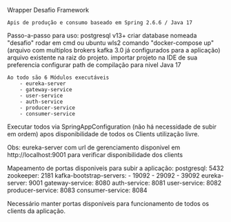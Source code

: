 Wrapper Desafio Framework

    Apis de produção e consumo baseado em Spring 2.6.6 / Java 17

Passo-a-passo para uso:
    postgresql v13+ criar database nomeada "desafio"
    rodar em cmd ou ubuntu wls2 comando "docker-compose up" (arquivo com multiplos brokers kafka 3.0 já configurados para a aplicação) arquivo existente na raiz do projeto.
    importar projeto na IDE de sua preferencia configurar path de compilação para nivel Java 17

    Ao todo são 6 Módulos executáveis
        - eureka-server
        - gateway-service
        - user-service
        - auth-service
        - producer-service
        - consumer-service

Executar todos via SpringAppConfiguration (não há necessidade de subir em ordem)
apos disponibilidade de todos os Clients utilização livre.

Obs: eureka-server com url de gerenciamento disponivel em http://localhost:9001 para verificar disponibilidade dos clients

Mapeamento de portas disponiveis para subir a aplicação:
    postgresql: 5432
    zookeeper: 2181
    kafka-bootstrap-servers:
        - 19092
        - 29092
        - 39092
    eureka-server: 9001
    gateway-service: 8080
    auth-service: 8081
    user-service: 8082
    producer-service: 8083
    consumer-service: 8084

Necessário manter portas disponíveis para funcionamento de todos os clients da aplicação.